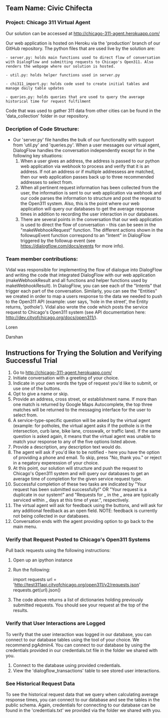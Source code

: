## Team Name: Civic Chifecta
### Project: Chicago 311 Virtual Agent

Our solution can be accessed at http://chicago-311-agent.herokuapp.com/

Our web application is hosted on Heroku via the 'production' branch of our GitHub repository. The python files that are used live by the solution are:
    
    - server.py: holds main functions used to direct flow of conversation with DialogFlow and submitting requests to Chicago's Open311. Also renders the webpage where our solution is hosted.

    - util.py: holds helper functions used in server.py

    - chi311_import.py: holds code used to create initial tables and manage daily table updates

    - queries.py: holds queries that are used to query the average historical time for request fulfilment

Code that was used to gather 311 data from other cities can be found in the 'data_collection' folder in our repository.

### Decription of Code Structure: 
- Our 'server.py' file handles the bulk of our functionality with support from 'util.py' and 'queries.py'. When a user messages our virtual agent, DialogFlow handles the conversation independently except for in the following key situations:
    1. When a user gives an address, the address is passed to our python web application via webhook to process and verify that it is an address. If not an address or if multiple addressess are matched, then our web application passes back up to three recommended addresses to select from.
    2. When all pertinent request information has been collected from the user, the information is sent to our web application via webhook and our code parses the information to structure and post the reqeust to the Open311 system. Also, this is the point where our web application will query our databases to get the average response times in addition to recording the user interaction in our databases.
    3. There are several points in the conversation that our web application is used to direct the flow of conversation - this can be seen in the "makeWebhookRequest" function. The different actions shown in the followupEvent function correspond to an "Intent" in DialogFlow triggered by the followup event (see https://dialogflow.com/docs/events for more info).


### Team member contributions:
Vidal was responsible for implementing the flow of dialogue into DialogFlow and writing the code that integrated DialogFlow with our web application (makeWebhookResult and all functions and helper functions used by makeWebhookResult). In DialogFlow, you can see each of the "Intents" that trigger each part of the conversation. Similarly, you can see the "Entities" we created in order to map a users response to the data we needed to push to the Open311 API (example: user says, 'hole in the street', the Entity returns, 'pothole'). Vidal also wrote the code which posts the service request to Chicago's Open311 system (see API documentation here: http://dev.cityofchicago.org/docs/open311/).

Loren

Darshan


## Instructions for Trying the Solution and Verifying Successful Trial

1. Go to http://chicago-311-agent.herokuapp.com/
2. Initiate conversation with a greeting of your choice.
3. Indicate in your own words the type of request you'd like to submit, or use one of the buttons.
4. Opt to give a name or skip.
5. Provide an address, cross street, or establishment name. If more than one match is returned by Google Maps Autocomplete, the top three matches will be returned to the messaging interface for the user to select from.
6. A service-type-specific question will be asked by the virtual agent (example: for potholes, the virtual agent asks if the pothole is in the intersection, curb lane, bike lane, crosswalk, or traffic lane). If the same question is asked again, it means that the virtual agent was unable to match your response to any of the five options listed above.
7. Provide a description, any description text would do.
8. The agent will ask if you'd like to be notified - here you have the option of providing a phone and email. To skip, press "No, thank you." or reject in a negatory experession of your choice.
9. At this point, our solution will structure and push the request to Chicago's Open311 system and will query our databases to get an average time of completion for the given service request type.
10. Successful completion of these two tasks are indicated by "Your request has been submitted successfully!" OR "Your request is a duplicate in our system!" and "Requests for _ in the _ area are typically serviced within _ days at this time of year.", respectively.
11. The virtual agent will ask for feedback using the buttons, and will ask for any additional feedback as an open field. NOTE: feedback is currently not being collected in our databases.
12. Conversation ends with the agent providing option to go back to the main menu.

### Verify that Request Posted to Chicago's Open311 Systems
Pull back requests using the following instructions:
1. Open up an ipython instance
2. Run the following:

    import requests
    url = 'http://test311api.cityofchicago.org/open311/v2/requests.json'
    requests.get(url).json()

3. The code above returns a list of dictionaries holding previously submitted requests. You should see your request at the top of the results.

### Verify that User Interactions are Logged
To verify that the user interaction was logged in our database, you can connect to our database tables using the tool of your choice. We recommend pgAdmin4. You can connect to our database by using the credentials provided in our credentials.txt file in the folder we shared with you.
1. Connect to the database using provided credentials.
2. View the 'dialogflow_transactions' table to see stored user interactions.

### See Historical Request Data
To see the historical request data that we query when calculating average response times, you can connect to our database and see the tables in the public schema. Again, credentials for connecting to our database can be found in the 'credentials.txt' we provided via the folder we shared with you.
